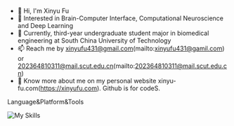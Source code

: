 - 👋 Hi, I'm Xinyu Fu
- 👀 Interested in Brain-Computer Interface, Computational Neuroscience and Deep Learning
- 🌱 Currently, third-year undergraduate student major in biomedical engineering at South China University of Technology
- 📫 Reach me by xinyufu431@gmail.com(mailto:xinyufu431@gamil.com) or 202364810311@mail.scut.edu.cn(mailto:202364810311@mail.scut.edu.cn)
- 🤣 Know more about me on my personal website xinyu-fu.com(https://xinyufu.com). Github is for codeS.

Language&Platform&Tools

![My Skills](https://skillicons.dev/icons?i=py,cs,cpp,js,mysql,md,latex,linux,docker,nginx,git,vscode,au,ps,pr)

